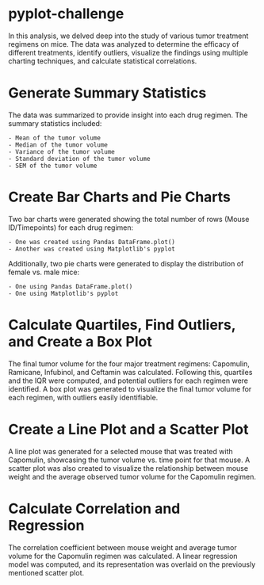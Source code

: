 # pyplot-challenge

In this analysis, we delved deep into the study of various tumor treatment regimens on mice. The data was analyzed to determine the efficacy of different treatments, identify outliers, visualize the findings using multiple charting techniques, and calculate statistical correlations.

# Generate Summary Statistics
The data was summarized to provide insight into each drug regimen. The summary statistics included:

    - Mean of the tumor volume
    - Median of the tumor volume
    - Variance of the tumor volume
    - Standard deviation of the tumor volume
    - SEM of the tumor volume

# Create Bar Charts and Pie Charts
Two bar charts were generated showing the total number of rows (Mouse ID/Timepoints) for each drug regimen:

    - One was created using Pandas DataFrame.plot()
    - Another was created using Matplotlib's pyplot

Additionally, two pie charts were generated to display the distribution of female vs. male mice:

    - One using Pandas DataFrame.plot()
    - One using Matplotlib's pyplot

# Calculate Quartiles, Find Outliers, and Create a Box Plot
The final tumor volume for the four major treatment regimens: Capomulin, Ramicane, Infubinol, and Ceftamin was calculated. Following this, quartiles and the IQR were computed, and potential outliers for each regimen were identified. A box plot was generated to visualize the final tumor volume for each regimen, with outliers easily identifiable.

# Create a Line Plot and a Scatter Plot
A line plot was generated for a selected mouse that was treated with Capomulin, showcasing the tumor volume vs. time point for that mouse. A scatter plot was also created to visualize the relationship between mouse weight and the average observed tumor volume for the Capomulin regimen.

# Calculate Correlation and Regression
The correlation coefficient between mouse weight and average tumor volume for the Capomulin regimen was calculated. A linear regression model was computed, and its representation was overlaid on the previously mentioned scatter plot.
